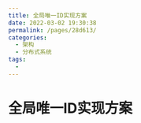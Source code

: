 ```yaml
---
title: 全局唯一ID实现方案
date: 2022-03-02 19:30:38
permalink: /pages/28d613/
categories:
  - 架构
  - 分布式系统
tags:
  - 
---
```

#  全局唯一ID实现方案

